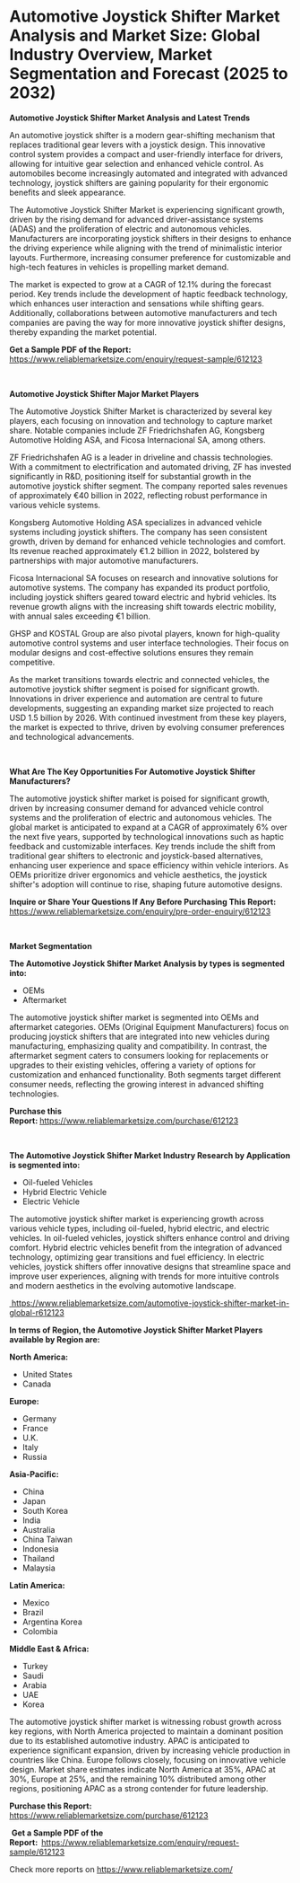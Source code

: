 <p><h1>Automotive Joystick Shifter Market Analysis and Market Size: Global Industry Overview, Market Segmentation and Forecast (2025 to 2032)</h1></p><p><strong>Automotive Joystick Shifter Market Analysis and Latest Trends</strong></p>
<p><p>An automotive joystick shifter is a modern gear-shifting mechanism that replaces traditional gear levers with a joystick design. This innovative control system provides a compact and user-friendly interface for drivers, allowing for intuitive gear selection and enhanced vehicle control. As automobiles become increasingly automated and integrated with advanced technology, joystick shifters are gaining popularity for their ergonomic benefits and sleek appearance.</p><p>The Automotive Joystick Shifter Market is experiencing significant growth, driven by the rising demand for advanced driver-assistance systems (ADAS) and the proliferation of electric and autonomous vehicles. Manufacturers are incorporating joystick shifters in their designs to enhance the driving experience while aligning with the trend of minimalistic interior layouts. Furthermore, increasing consumer preference for customizable and high-tech features in vehicles is propelling market demand.</p><p>The market is expected to grow at a CAGR of 12.1% during the forecast period. Key trends include the development of haptic feedback technology, which enhances user interaction and sensations while shifting gears. Additionally, collaborations between automotive manufacturers and tech companies are paving the way for more innovative joystick shifter designs, thereby expanding the market potential.</p></p>
<p><strong>Get a Sample PDF of the Report:&nbsp;</strong> <a href="https://www.reliablemarketsize.com/enquiry/request-sample/612123?utm_campaign=3220&utm_medium=2&utm_source=Github&utm_content=ia&utm_term=23032025&utm_id=automotive-joystick-shifter">https://www.reliablemarketsize.com/enquiry/request-sample/612123</a></p>
<p>&nbsp;</p>
<p><strong>Automotive Joystick Shifter Major Market Players</strong></p>
<p><p>The Automotive Joystick Shifter Market is characterized by several key players, each focusing on innovation and technology to capture market share. Notable companies include ZF Friedrichshafen AG, Kongsberg Automotive Holding ASA, and Ficosa Internacional SA, among others.</p><p>ZF Friedrichshafen AG is a leader in driveline and chassis technologies. With a commitment to electrification and automated driving, ZF has invested significantly in R&D, positioning itself for substantial growth in the automotive joystick shifter segment. The company reported sales revenues of approximately €40 billion in 2022, reflecting robust performance in various vehicle systems.</p><p>Kongsberg Automotive Holding ASA specializes in advanced vehicle systems including joystick shifters. The company has seen consistent growth, driven by demand for enhanced vehicle technologies and comfort. Its revenue reached approximately €1.2 billion in 2022, bolstered by partnerships with major automotive manufacturers.</p><p>Ficosa Internacional SA focuses on research and innovative solutions for automotive systems. The company has expanded its product portfolio, including joystick shifters geared toward electric and hybrid vehicles. Its revenue growth aligns with the increasing shift towards electric mobility, with annual sales exceeding €1 billion.</p><p>GHSP and KOSTAL Group are also pivotal players, known for high-quality automotive control systems and user interface technologies. Their focus on modular designs and cost-effective solutions ensures they remain competitive.</p><p>As the market transitions towards electric and connected vehicles, the automotive joystick shifter segment is poised for significant growth. Innovations in driver experience and automation are central to future developments, suggesting an expanding market size projected to reach USD 1.5 billion by 2026. With continued investment from these key players, the market is expected to thrive, driven by evolving consumer preferences and technological advancements.</p></p>
<p>&nbsp;</p>
<p><strong>What Are The Key Opportunities For Automotive Joystick Shifter Manufacturers?</strong></p>
<p><p>The automotive joystick shifter market is poised for significant growth, driven by increasing consumer demand for advanced vehicle control systems and the proliferation of electric and autonomous vehicles. The global market is anticipated to expand at a CAGR of approximately 6% over the next five years, supported by technological innovations such as haptic feedback and customizable interfaces. Key trends include the shift from traditional gear shifters to electronic and joystick-based alternatives, enhancing user experience and space efficiency within vehicle interiors. As OEMs prioritize driver ergonomics and vehicle aesthetics, the joystick shifter's adoption will continue to rise, shaping future automotive designs.</p></p>
<p><strong>Inquire or Share Your Questions If Any Before Purchasing This Report:</strong> <a href="https://www.reliablemarketsize.com/enquiry/pre-order-enquiry/612123?utm_campaign=3220&utm_medium=2&utm_source=Github&utm_content=ia&utm_term=23032025&utm_id=automotive-joystick-shifter">https://www.reliablemarketsize.com/enquiry/pre-order-enquiry/612123</a></p>
<p>&nbsp;</p>
<p><strong>Market Segmentation</strong></p>
<p><strong>The Automotive Joystick Shifter Market Analysis by types is segmented into:</strong></p>
<p><ul><li>OEMs</li><li>Aftermarket</li></ul></p>
<p><p>The automotive joystick shifter market is segmented into OEMs and aftermarket categories. OEMs (Original Equipment Manufacturers) focus on producing joystick shifters that are integrated into new vehicles during manufacturing, emphasizing quality and compatibility. In contrast, the aftermarket segment caters to consumers looking for replacements or upgrades to their existing vehicles, offering a variety of options for customization and enhanced functionality. Both segments target different consumer needs, reflecting the growing interest in advanced shifting technologies.</p></p>
<p><strong>Purchase this Report:&nbsp;</strong><a href="https://www.reliablemarketsize.com/purchase/612123?utm_campaign=3220&utm_medium=2&utm_source=Github&utm_content=ia&utm_term=23032025&utm_id=automotive-joystick-shifter">https://www.reliablemarketsize.com/purchase/612123</a></p>
<p>&nbsp;</p>
<p><strong>The Automotive Joystick Shifter Market Industry Research by Application is segmented into:</strong></p>
<p><ul><li>Oil-fueled Vehicles</li><li>Hybrid Electric Vehicle</li><li>Electric Vehicle</li></ul></p>
<p><p>The automotive joystick shifter market is experiencing growth across various vehicle types, including oil-fueled, hybrid electric, and electric vehicles. In oil-fueled vehicles, joystick shifters enhance control and driving comfort. Hybrid electric vehicles benefit from the integration of advanced technology, optimizing gear transitions and fuel efficiency. In electric vehicles, joystick shifters offer innovative designs that streamline space and improve user experiences, aligning with trends for more intuitive controls and modern aesthetics in the evolving automotive landscape.</p></p>
<p><a href="https://www.reliablemarketsize.com/automotive-joystick-shifter-market-in-global-r612123?utm_campaign=3220&utm_medium=2&utm_source=Github&utm_content=ia&utm_term=23032025&utm_id=automotive-joystick-shifter">&nbsp;https://www.reliablemarketsize.com/automotive-joystick-shifter-market-in-global-r612123</a></p>
<p><strong>In terms of Region, the Automotive Joystick Shifter Market Players available by Region are:</strong></p>
<p>
    <p> <strong> North America: </strong>
        <ul>
            <li>United States</li>
            <li>Canada</li>
        </ul>
        </p> 
    <p> <strong> Europe: </strong>
        <ul>
            <li>Germany</li>
            <li>France</li>
            <li>U.K.</li>
            <li>Italy</li>
            <li>Russia</li>
        </ul>
        </p> 
    <p> <strong> Asia-Pacific: </strong>
        <ul>
            <li>China</li>
            <li>Japan</li>
            <li>South Korea</li>
            <li>India</li>
            <li>Australia</li>
            <li>China Taiwan</li>
            <li>Indonesia</li>
            <li>Thailand</li>
            <li>Malaysia</li>
        </ul>
        </p> 
    <p> <strong> Latin America: </strong>
        <ul>
            <li>Mexico</li>
            <li>Brazil</li>
            <li>Argentina Korea</li>
            <li>Colombia</li>
        </ul>
        </p> 
    <p> <strong> Middle East & Africa: </strong>
        <ul>
            <li>Turkey</li>
            <li>Saudi</li>
            <li>Arabia</li>
            <li>UAE</li>
            <li>Korea</li>
        </ul>
    </p>
    </p>
<p><p>The automotive joystick shifter market is witnessing robust growth across key regions, with North America projected to maintain a dominant position due to its established automotive industry. APAC is anticipated to experience significant expansion, driven by increasing vehicle production in countries like China. Europe follows closely, focusing on innovative vehicle design. Market share estimates indicate North America at 35%, APAC at 30%, Europe at 25%, and the remaining 10% distributed among other regions, positioning APAC as a strong contender for future leadership.</p></p>
<p><strong>Purchase this Report: </strong><a href="https://www.reliablemarketsize.com/purchase/612123?utm_campaign=3220&utm_medium=2&utm_source=Github&utm_content=ia&utm_term=23032025&utm_id=automotive-joystick-shifter">https://www.reliablemarketsize.com/purchase/612123</a></p>
<p>&nbsp;<strong>Get a Sample PDF of the Report:&nbsp;&nbsp;</strong><a href="https://www.reliablemarketsize.com/enquiry/request-sample/612123?utm_campaign=3220&utm_medium=2&utm_source=Github&utm_content=ia&utm_term=23032025&utm_id=automotive-joystick-shifter">https://www.reliablemarketsize.com/enquiry/request-sample/612123</a></p>
<p><strong></strong></p>
<p>Check more reports on <a href="https://www.reliablemarketsize.com/?utm_campaign=3220&utm_medium=2&utm_source=Github&utm_content=ia&utm_term=23032025&utm_id=automotive-joystick-shifter">https://www.reliablemarketsize.com/</a></p>